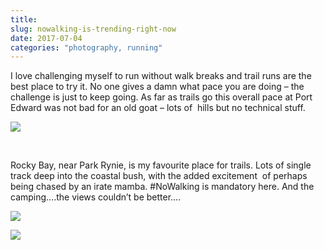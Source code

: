 ```yaml
---
title: 
slug: nowalking-is-trending-right-now
date: 2017-07-04
categories: "photography, running"
---
```


<p>I love challenging myself to run without walk breaks and trail runs are the best place to try it. No one gives a damn what pace you are doing – the challenge is just to keep going. As far as trails go this overall pace at Port Edward was not bad for an old goat – lots of  hills but no technical stuff.</p>
<p><img src="https://res.cloudinary.com/dy6grlu8z/image/upload/v1558841637/ccc4of6gy01nlfxgoesb.png"/></p>
<p> </p>
<p>Rocky Bay, near Park Rynie, is my favourite place for trails. Lots of single track deep into the coastal bush, with the added excitement  of perhaps being chased by an irate mamba. #NoWalking is mandatory here. And the camping….the views couldn’t be better….</p>
<p><img src="https://res.cloudinary.com/dy6grlu8z/image/upload/v1558841638/zec59cmxmudpymx1igvl.jpg"/></p>
<p><img src="https://res.cloudinary.com/dy6grlu8z/image/upload/v1558841639/tijug65ucwbiayvyl8x0.jpg"/></p>







